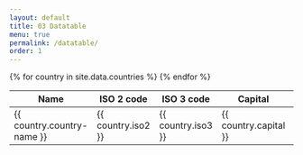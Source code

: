 ```yaml
---
layout: default
title: 03 Datatable
menu: true
permalink: /datatable/
order: 1
---
```

<table id="datatable1" class="table table-bordered table-hover dataTable dtr-inline">
<thead>
<th>Name</th>
<th>ISO 2 code</th>
<th>ISO 3 code</th>
<th>Capital</th>
<th>Region</th>
<th>Flag</th>
</thead>
<tbody>
{% for country in site.data.countries %}
<tr role="row">
<td>{{ country.country-name }}</td>
<td>{{ country.iso2 }}</td>
<td>{{ country.iso3 }}</td>
<td>{{ country.capital }}</td>
<td>{{ country.region }}</td>
<td>{{ country.emoji }}</td>
</tr>
{% endfor %}
</tbody>
</table>
